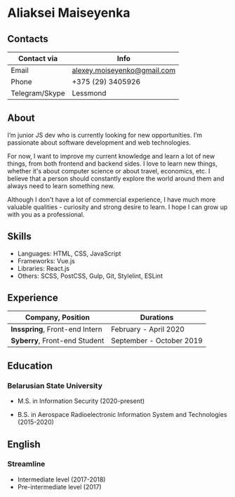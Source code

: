 # Aliaksei Maiseyenka

## Contacts

Contact via | Info
----- | ---------------------------
Email | alexey.moiseyenko@gmail.com
Phone | +375 (29) 3405926
Telegram/Skype | Lessmond

## About
I’m junior JS dev who is currently looking for new opportunities. I’m passionate about software development and web technologies.

For now, I want to improve my current knowledge and learn a lot of new things, from both frontend and backend sides. I love to learn new things, whether it's about computer science or about travel, economics, etc. I believe that a person should constantly explore the world around them and always need to learn something new.

Although I don't have a lot of commercial experience, I have much more valuable qualities - curiosity and strong desire to learn. I hope I can grow up with you as a professional.


## Skills
* Languages: HTML, CSS, JavaScript
* Frameworks: Vue.js
* Libraries: React.js
* Others: SCSS, PostCSS, Gulp, Git, Stylelint, ESLint

## Experience
Company, Position | Durations
----------------- | ---------
**Insspring**, Front-end Intern | February - April 2020 
**Syberry**, Front-end Student | September - October 2019

## Education 

### Belarusian State University

* M.S. in Information Security (2020-present)

* B.S. in Aerospace Radioelectronic Information System and Technologies (2015-2020)

## English

### Streamline 
* Intermediate level (2017-2018)
* Pre-intermediate level (2017)

